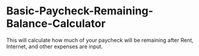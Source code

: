 # Basic-Paycheck-Remaining-Balance-Calculator
This will calculate how much of your paycheck will be remaining after Rent, Internet, and other expenses are input.

